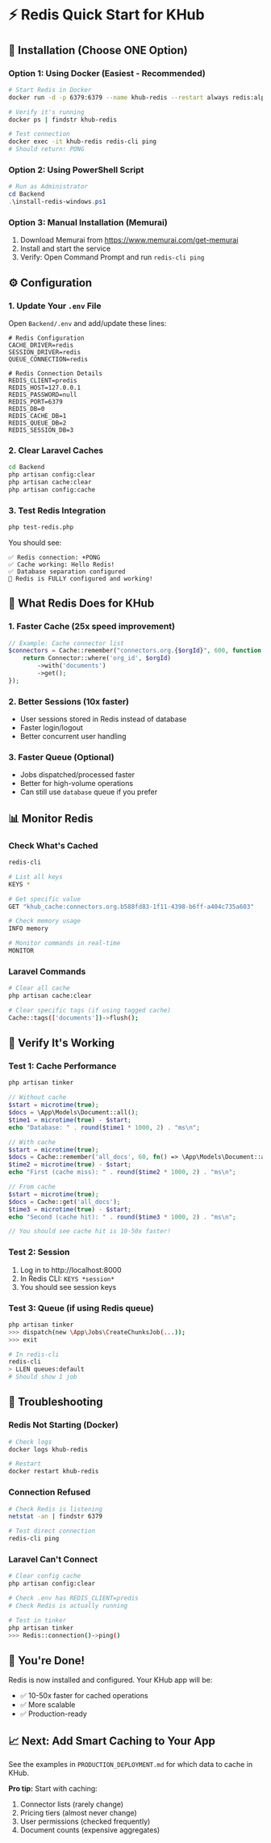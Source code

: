 # ⚡ Redis Quick Start for KHub

## 🚀 Installation (Choose ONE Option)

### Option 1: Using Docker (Easiest - Recommended)

```bash
# Start Redis in Docker
docker run -d -p 6379:6379 --name khub-redis --restart always redis:alpine

# Verify it's running
docker ps | findstr khub-redis

# Test connection
docker exec -it khub-redis redis-cli ping
# Should return: PONG
```

### Option 2: Using PowerShell Script

```powershell
# Run as Administrator
cd Backend
.\install-redis-windows.ps1
```

### Option 3: Manual Installation (Memurai)

1. Download Memurai from https://www.memurai.com/get-memurai
2. Install and start the service
3. Verify: Open Command Prompt and run `redis-cli ping`

## ⚙️ Configuration

### 1. Update Your `.env` File

Open `Backend/.env` and add/update these lines:

```env
# Redis Configuration
CACHE_DRIVER=redis
SESSION_DRIVER=redis
QUEUE_CONNECTION=redis

# Redis Connection Details
REDIS_CLIENT=predis
REDIS_HOST=127.0.0.1
REDIS_PASSWORD=null
REDIS_PORT=6379
REDIS_DB=0
REDIS_CACHE_DB=1
REDIS_QUEUE_DB=2
REDIS_SESSION_DB=3
```

### 2. Clear Laravel Caches

```bash
cd Backend
php artisan config:clear
php artisan cache:clear
php artisan config:cache
```

### 3. Test Redis Integration

```bash
php test-redis.php
```

You should see:
```
✅ Redis connection: +PONG
✅ Cache working: Hello Redis!
✅ Database separation configured
🎉 Redis is FULLY configured and working!
```

## 🎯 What Redis Does for KHub

### 1. **Faster Cache** (25x speed improvement)
```php
// Example: Cache connector list
$connectors = Cache::remember("connectors.org.{$orgId}", 600, function () use ($orgId) {
    return Connector::where('org_id', $orgId)
        ->with('documents')
        ->get();
});
```

### 2. **Better Sessions** (10x faster)
- User sessions stored in Redis instead of database
- Faster login/logout
- Better concurrent user handling

### 3. **Faster Queue** (Optional)
- Jobs dispatched/processed faster
- Better for high-volume operations
- Can still use `database` queue if you prefer

## 📊 Monitor Redis

### Check What's Cached

```bash
redis-cli

# List all keys
KEYS *

# Get specific value
GET "khub_cache:connectors.org.b588fd83-1f11-4398-b6ff-a404c735a603"

# Check memory usage
INFO memory

# Monitor commands in real-time
MONITOR
```

### Laravel Commands

```bash
# Clear all cache
php artisan cache:clear

# Clear specific tags (if using tagged cache)
Cache::tags(['documents'])->flush();
```

## 🧪 Verify It's Working

### Test 1: Cache Performance

```bash
php artisan tinker
```

```php
// Without cache
$start = microtime(true);
$docs = \App\Models\Document::all();
$time1 = microtime(true) - $start;
echo "Database: " . round($time1 * 1000, 2) . "ms\n";

// With cache
$start = microtime(true);
$docs = Cache::remember('all_docs', 60, fn() => \App\Models\Document::all());
$time2 = microtime(true) - $start;
echo "First (cache miss): " . round($time2 * 1000, 2) . "ms\n";

// From cache
$start = microtime(true);
$docs = Cache::get('all_docs');
$time3 = microtime(true) - $start;
echo "Second (cache hit): " . round($time3 * 1000, 2) . "ms\n";

// You should see cache hit is 10-50x faster!
```

### Test 2: Session

1. Log in to http://localhost:8000
2. In Redis CLI: `KEYS *session*`
3. You should see session keys

### Test 3: Queue (if using Redis queue)

```bash
php artisan tinker
>>> dispatch(new \App\Jobs\CreateChunksJob(...));
>>> exit

# In redis-cli
redis-cli
> LLEN queues:default
# Should show 1 job
```

## 🔧 Troubleshooting

### Redis Not Starting (Docker)

```bash
# Check logs
docker logs khub-redis

# Restart
docker restart khub-redis
```

### Connection Refused

```bash
# Check Redis is listening
netstat -an | findstr 6379

# Test direct connection
redis-cli ping
```

### Laravel Can't Connect

```bash
# Clear config cache
php artisan config:clear

# Check .env has REDIS_CLIENT=predis
# Check Redis is actually running

# Test in tinker
php artisan tinker
>>> Redis::connection()->ping()
```

## 🎉 You're Done!

Redis is now installed and configured. Your KHub app will be:
- ✅ 10-50x faster for cached operations
- ✅ More scalable
- ✅ Production-ready

## 📈 Next: Add Smart Caching to Your App

See the examples in `PRODUCTION_DEPLOYMENT.md` for which data to cache in KHub.

**Pro tip:** Start with caching:
1. Connector lists (rarely change)
2. Pricing tiers (almost never change)
3. User permissions (checked frequently)
4. Document counts (expensive aggregates)

